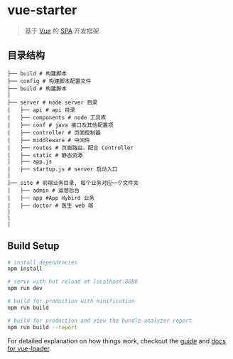 # vue-starter

> 基于 [Vue](https://github.com/vuejs/vue) 的 [SPA](http://baike.baidu.com/item/SPA/17536313) 开发框架

## 目录结构
```shell
├── build # 构建脚本
├── config # 构建脚本配置文件
├── build # 构建脚本
|
├── server # node server 目录
|   ├── api # api 目录
|   ├── components # node 工具库
|   ├── conf # java 接口及其他配置项
|   ├── controller # 页面控制器
|   ├── middleware # 中间件
|   ├── routes # 页面路由，配合 Controller
|   ├── static # 静态资源
|   ├── app.js
|   ├── startup.js # server 启动入口
|
├── site # 前端业务目录, 每个业务对应一个文件夹
|   ├── admin # 运营后台
|   ├── app #App Hybird 业务
|   ├── doctor # 医生 web 端
|
|
|
```
## Build Setup

``` bash
# install dependencies
npm install

# serve with hot reload at localhost:8080
npm run dev

# build for production with minification
npm run build

# build for production and view the bundle analyzer report
npm run build --report
```

For detailed explanation on how things work, checkout the [guide](http://vuejs-templates.github.io/webpack/) and [docs for vue-loader](http://vuejs.github.io/vue-loader).
